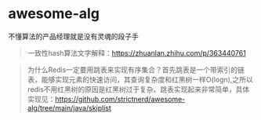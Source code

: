 # awesome-alg
不懂算法的产品经理就是没有灵魂的段子手

> 一致性hash算法文字解释：https://zhuanlan.zhihu.com/p/363440761


> 为什么Redis一定要用跳表来实现有序集合？首先跳表是一个带索引的链表，能够实现元素的快速访问，其查询复杂度和红黑树一样O(logn),之所以redis不用红黑树的原因是红黑树过于复杂。跳表实现起来非常简单，具体实现见：https://github.com/strictnerd/awesome-alg/tree/main/java/skiplist
